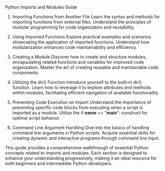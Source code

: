 Python Imports and Modules Guide
1. Importing Functions from Another File
Learn the syntax and methods for importing functions from external files. Understand the principles of modular programming for code organization and reusability.

2. Using Imported Functions
Explore practical examples and scenarios showcasing the application of imported functions. Understand how modularization enhances code maintainability and efficiency.

3. Creating a Module
Discover how to create and structure modules, encapsulating related functions and variables for improved code organization. Master the art of creating reusable and maintainable code components.

4. Utilizing the dir() Function
Introduce yourself to the built-in dir() function. Learn how to leverage it to explore attributes and methods within modules, facilitating efficient navigation of available functionality.

5. Preventing Code Execution on Import
Understand the importance of preventing specific code blocks from executing when a script is imported as a module. Utilize the if __name__ == "__main__": construct for optimal script behavior.

6. Command Line Argument Handling
Dive into the basics of handling command line arguments in Python scripts. Acquire essential skills for creating dynamic and interactive programs through command line input.

This guide provides a comprehensive walkthrough of essential Python concepts related to imports and modules. Each section is designed to enhance your understanding progressively, making it an ideal resource for both beginners and intermediate Python developers.